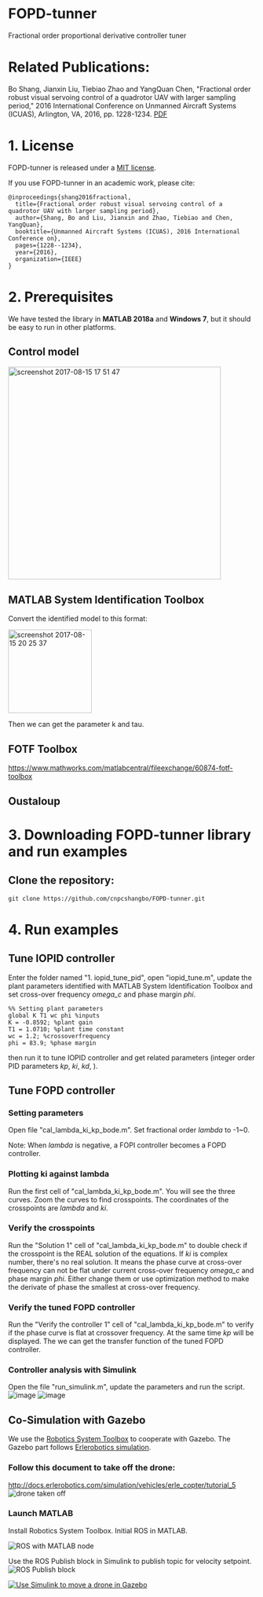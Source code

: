 # FOPD-tunner
Fractional order proportional derivative controller tuner

# Related Publications:
Bo Shang, Jianxin Liu, Tiebiao Zhao and YangQuan Chen, "Fractional order robust visual servoing control of a quadrotor UAV with larger sampling period," 2016 International Conference on Unmanned Aircraft Systems (ICUAS), Arlington, VA, 2016, pp. 1228-1234. [PDF](https://github.com/cnpcshangbo/FOPD-tunner/raw/master/Fractional%20Order%20%20Robust%20Visual%20Servoing%20Control%20of%20%20A%20%20Quadrotor%20UAV%20with%20%20Larger%20Sampling%20%20Period.pdf)

# 1. License
FOPD-tunner is released under a [MIT license](https://github.com/cnpcshangbo/FOPD-tunner/blob/master/LICENSE).

If you use FOPD-tunner in an academic work, please cite:

    @inproceedings{shang2016fractional,
      title={Fractional order robust visual servoing control of a quadrotor UAV with larger sampling period},
      author={Shang, Bo and Liu, Jianxin and Zhao, Tiebiao and Chen, YangQuan},
      booktitle={Unmanned Aircraft Systems (ICUAS), 2016 International Conference on},
      pages={1228--1234},
      year={2016},
      organization={IEEE}
    }

# 2. Prerequisites
We have tested the library in **MATLAB 2018a** and **Windows 7**, but it should be easy to run in other platforms.

## Control model
<img width="433" alt="screenshot 2017-08-15 17 51 47" src="https://user-images.githubusercontent.com/4831029/29342990-04fdb158-81e3-11e7-82b1-55edb5378ec8.png">

## MATLAB System Identification Toolbox
Convert the identified model to this format:

<img width="170" alt="screenshot 2017-08-15 20 25 37" src="https://user-images.githubusercontent.com/4831029/29346105-f81f3aaa-81f7-11e7-9510-2267dedcafc9.png">

Then we can get the parameter k and tau.

## FOTF Toolbox
https://www.mathworks.com/matlabcentral/fileexchange/60874-fotf-toolbox

## Oustaloup

# 3. Downloading FOPD-tunner library and run examples
## Clone the repository:
```
git clone https://github.com/cnpcshangbo/FOPD-tunner.git
```

# 4. Run examples

## Tune IOPID controller
Enter the folder named "1. iopid_tune_pid", open "iopid_tune.m", update the plant parameters identified with MATLAB System Identification Toolbox and set cross-over frequency _omega_c_ and phase margin _phi_.
```
%% Setting plant parameters
global K T1 wc phi %inputs
K = -0.8592; %plant gain
T1 = 1.0710; %plant time constant
wc = 1.2; %crossoverfrequency
phi = 83.9; %phase margin
```
then run it to tune IOPID controller and get related parameters (integer order PID parameters _kp_, _ki_, _kd_, ).

## Tune FOPD controller

### Setting parameters
Open file "cal_lambda_ki_kp_bode.m". Set fractional order _lambda_ to -1~0.

Note: When _lambda_ is negative, a FOPI controller becomes a FOPD controller.

### Plotting ki against lambda
Run the first cell of "cal_lambda_ki_kp_bode.m". You will see the three curves. Zoom the curves to find crosspoints. The coordinates of the crosspoints are _lambda_ and _ki_.

### Verify the crosspoints
Run the "Solution 1" cell of "cal_lambda_ki_kp_bode.m" to double check if the crosspoint is the REAL solution of the equations. If _ki_ is complex number, there's no real solution. It means the phase curve at cross-over frequency can not be flat under current cross-over frequency _omega_c_ and phase margin _phi_. Either change them or use optimization method to make the derivate of phase the smallest at cross-over frequency.

### Verify the tuned FOPD controller
Run the "Verify the controller 1" cell of "cal_lambda_ki_kp_bode.m" to verify if the phase curve is flat at crossover frequency. At the same time _kp_ will be displayed. The we can get the transfer function of the tuned FOPD controller.

### Controller analysis with Simulink
Open the file "run_simulink.m", update the parameters and run the script.
![image](https://user-images.githubusercontent.com/4831029/29388574-4c7dc9de-829a-11e7-973c-0b3f28b3df58.png)
![image](https://user-images.githubusercontent.com/4831029/29388561-3d999862-829a-11e7-9cc8-073a782e5854.png)

## Co-Simulation with Gazebo
We use the [Robotics System Toolbox](https://www.mathworks.com/products/robotics.html) to cooperate with Gazebo. The Gazebo part follows [Erlerobotics simulation](http://docs.erlerobotics.com/simulation).

### Follow this document to take off the drone:
http://docs.erlerobotics.com/simulation/vehicles/erle_copter/tutorial_5
![drone taken off](https://user-images.githubusercontent.com/4831029/29427393-80214438-833e-11e7-9db6-0e7f07d23f63.png)

### Launch MATLAB
Install Robotics System Toolbox. Initial ROS in MATLAB.

![ROS with MATLAB node](https://user-images.githubusercontent.com/4831029/29428228-48d8f50e-8341-11e7-9a25-2be983c9e238.png)

Use the ROS Publish block in Simulink to publish topic for velocity setpoint.
![ROS Publish block](https://user-images.githubusercontent.com/4831029/29436852-87877c46-8362-11e7-94ab-7453cf5a540a.png)

[![Use Simulink to move a drone in Gazebo](https://user-images.githubusercontent.com/4831029/29438864-60043fcc-836e-11e7-84a4-ef462bb2f434.png)](https://www.youtube.com/watch?v=9ukGdrOceOk)

